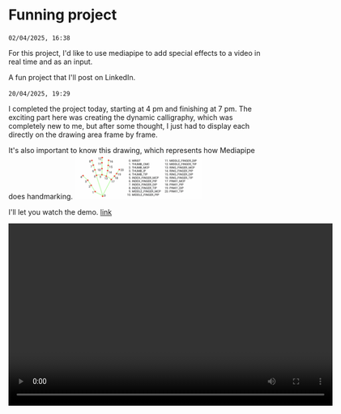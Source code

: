 # Funning project

`02/04/2025, 16:38`

For this project, I'd like to use mediapipe to add special effects to a video in real time and as an input.

A fun project that I'll post on LinkedIn.

`20/04/2025, 19:29`

I completed the project today, starting at 4 pm and finishing at 7 pm. The exciting part here was creating the dynamic calligraphy, which was completely new to me, but after some thought, I just had to display each directly on the drawing area frame by frame.

It's also important to know this drawing, which represents how Mediapipe does handmarking.
<img src="handmarks.png" width=50%/>

I'll let you watch the demo. [link](final.mp4)

<video width="640" height="360" controls>
  <source src="final.mp4" type="video/mp4">
  Your browser does not support the video tag.
</video>
